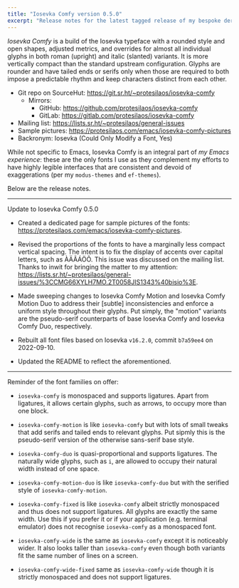 ```yaml
---
title: "Iosevka Comfy version 0.5.0"
excerpt: "Release notes for the latest tagged release of my bespoke derivative of the Iosevka font project."
---
```


_Iosevka Comfy_ is a build of the Iosevka typeface with a rounded style
and open shapes, adjusted metrics, and overrides for almost all
individual glyphs in both roman (upright) and italic (slanted) variants.
It is more vertically compact than the standard upstream configuration.
Glyphs are rounder and have tailed ends or serifs only when those are
required to both impose a predictable rhythm and keep characters
distinct from each other.

+ Git repo on SourceHut: <https://git.sr.ht/~protesilaos/iosevka-comfy>
  - Mirrors:
    + GitHub: <https://github.com/protesilaos/iosevka-comfy>
    + GitLab: <https://gitlab.com/protesilaos/iosevka-comfy>
+ Mailing list: <https://lists.sr.ht/~protesilaos/general-issues>
+ Sample pictures: <https://protesilaos.com/emacs/iosevka-comfy-pictures>
+ Backronym: Iosevka (Could Only Modify a Font, Yes)

While not specific to Emacs, Iosevka Comfy is an integral part of _my
Emacs experience_: these are the only fonts I use as they complement my
efforts to have highly legible interfaces that are consistent and devoid
of exaggerations (per my `modus-themes` and `ef-themes`).

Below are the release notes.

* * *

Update to Iosevka Comfy 0.5.0

* Created a dedicated page for sample pictures of the fonts:
  <https://protesilaos.com/emacs/iosevka-comfy-pictures>.

* Revised the proportions of the fonts to have a marginally less compact
  vertical spacing.  The intent is to fix the display of accents over
  capital letters, such as ÀÄÃÁÖÕ.  This issue was discussed on the
  mailing list.  Thanks to inwit for bringing the matter to my
  attention:
  <https://lists.sr.ht/~protesilaos/general-issues/%3CCMG66XYLH7MO.2T0058JIS1343%40bisio%3E>.

* Made sweeping changes to Iosevka Comfy Motion and Iosevka Comfy Motion
  Duo to address their [subtle] inconsistencies and enforce a uniform
  style throughout their glyphs.  Put simply, the "motion" variants are
  the pseudo-serif counterparts of base Iosevka Comfy and Iosevka Comfy
  Duo, respectively.

* Rebuilt all font files based on Iosevka `v16.2.0`, commit `b7a59ee4`
  on 2022-09-10.

* Updated the README to reflect the aforementioned.

* * *

Reminder of the font families on offer:

* `iosevka-comfy` is monospaced and supports ligatures.  Apart from
  ligatures, it allows certain glyphs, such as arrows, to occupy more
  than one block.

* `iosevka-comfy-motion` is like `iosevka-comfy` but with lots of small
  tweaks that add serifs and tailed ends to relevant glyphs.  Put sipmly
  this is the pseudo-serif version of the otherwise sans-serif base
  style.

* `iosevka-comfy-duo` is quasi-proportional and supports ligatures.  The
  naturally wide glyphs, such as `i`, are allowed to occupy their
  natural width instead of one space.

* `iosevka-comfy-motion-duo` is like `iosevka-comfy-duo` but with the
  serified style of `iosevka-comfy-motion`.

* `iosevka-comfy-fixed` is like `iosevka-comfy` albeit strictly
  monospaced and thus does not support ligatures.  All glyphs are
  exactly the same width.  Use this if you prefer it or if your
  application (e.g. terminal emulator) does not recognise
  `iosevka-comfy` as a monospaced font.

* `iosevka-comfy-wide` is the same as `iosevka-comfy` except it is
  noticeably wider.  It also looks taller than `iosevka-comfy` even
  though both variants fit the same number of lines on a screen.

* `iosevka-comfy-wide-fixed` same as `iosevka-comfy-wide` though it is
  strictly monospaced and does not support ligatures.

